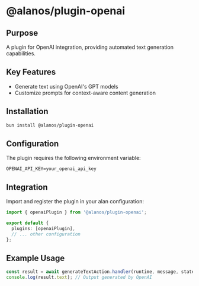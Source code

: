 # @alanos/plugin-openai

## Purpose

A plugin for OpenAI integration, providing automated text generation capabilities.

## Key Features

- Generate text using OpenAI's GPT models
- Customize prompts for context-aware content generation

## Installation

```bash
bun install @alanos/plugin-openai
```

## Configuration

The plugin requires the following environment variable:

```env
OPENAI_API_KEY=your_openai_api_key
```

## Integration

Import and register the plugin in your alan configuration:

```typescript
import { openaiPlugin } from '@alanos/plugin-openai';

export default {
  plugins: [openaiPlugin],
  // ... other configuration
};
```

## Example Usage

```typescript
const result = await generateTextAction.handler(runtime, message, state);
console.log(result.text); // Output generated by OpenAI
```
